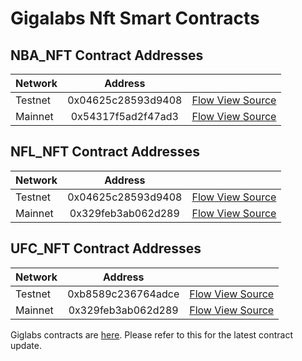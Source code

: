 # Gigalabs Nft Smart Contracts

## NBA_NFT Contract Addresses
| Network   |      Address       |                                                                                     |
| ----------|:------------------:|-------------------------------------------------------------------------------------|
| Testnet   | 0x04625c28593d9408 | [Flow View Source](https://flow-view-source.com/testnet/account/0x04625c28593d9408) |
| Mainnet   | 0x54317f5ad2f47ad3 | [Flow View Source](https://flow-view-source.com/mainnet/account/0x54317f5ad2f47ad3) |

## NFL_NFT Contract Addresses
| Network   |      Address       |                                                                                     |
| ----------|:------------------:|-------------------------------------------------------------------------------------|
| Testnet   | 0x04625c28593d9408 | [Flow View Source](https://flow-view-source.com/testnet/account/0x04625c28593d9408) |
| Mainnet   | 0x329feb3ab062d289 | [Flow View Source](https://flow-view-source.com/mainnet/account/0x329feb3ab062d289) |

## UFC_NFT Contract Addresses
| Network   |      Address       |                                                                                     |
| ----------|:------------------:|-------------------------------------------------------------------------------------|
| Testnet   | 0xb8589c236764adce | [Flow View Source](https://flow-view-source.com/testnet/account/0xb8589c236764adce) |
| Mainnet   | 0x329feb3ab062d289 | [Flow View Source](https://flow-view-source.com/mainnet/account/0x329feb3ab062d289) |

Giglabs contracts are [here](https://github.com/GigLabs/Flow/tree/main/contracts). Please refer to this for the latest contract update.